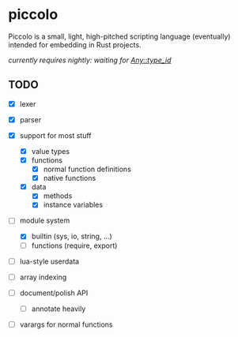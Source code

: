 
# piccolo

Piccolo is a small, light, high-pitched scripting language (eventually)
intended for embedding in Rust projects.

*currently requires nightly: waiting for [Any::type_id](https://github.com/rust-lang/rust/issues/27745)*

## TODO

* [X] lexer
* [X] parser
* [X] support for most stuff
    * [X] value types
    * [X] functions
        * [X] normal function definitions
        * [X] native functions
    * [X] data
        * [X] methods
        * [X] instance variables
* [ ] module system
    * [X] builtin (sys, io, string, ...)
    * [ ] functions (require, export)
* [ ] lua-style userdata
* [ ] array indexing
* [ ] document/polish API
    * [ ] annotate heavily
* [ ] varargs for normal functions

